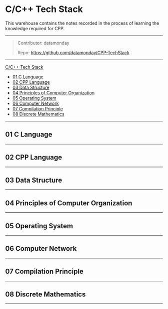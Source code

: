 # C/C++ Tech Stack

This warehouse contains the notes recorded in the process of learning the knowledge required for CPP.

---

> Contributor: datamonday
> 
> Repo: https://github.com/datamonday/CPP-TechStack

---
<!-- TOC -->

[C/C++ Tech Stack](#cc-tech-stack)

- [01 C Language](#01-c-language)
- [02 CPP Language](#02-cpp-language)
- [03 Data Structure](#03-data-structure)
- [04 Principles of Computer Organization](#04-principles-of-computer-organization)
- [05 Operating System](#05-operating-system)
- [06 Computer Network](#06-computer-network)
- [07 Compilation Principle](#07-compilation-principle)
- [08 Discrete Mathematics](#08-discrete-mathematics)

<!-- /TOC -->

---
## 01 C Language

---
## 02 CPP Language


---
## 03 Data Structure 


---
## 04 Principles of Computer Organization


---
## 05 Operating System


---
## 06 Computer Network


---
## 07 Compilation Principle


---
## 08 Discrete Mathematics


---





